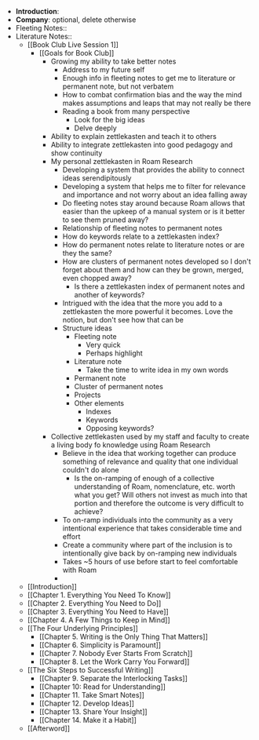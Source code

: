 - **Introduction**:
- **Company**: optional, delete otherwise
- Fleeting Notes:: 
- Literature Notes::
    - [[Book Club Live Session 1]]
        - [[Goals for Book Club]]
            - Growing my ability to take better notes
                - Address to my future self
                - Enough info in fleeting notes to get me to literature or permanent note, but not verbatem
                - How to combat confirmation bias and the way the mind makes assumptions and leaps that may not really be there
                - Reading a book from many perspective
                    - Look for the big ideas
                    - Delve deeply
            - Ability to explain zettlekasten and teach it to others
            - Ability to integrate zettlekasten into good pedagogy and show continuity
            - My personal zettlekasten in Roam Research
                - Developing a system that provides the ability to connect ideas serendipitously
                - Developing a system that helps me to filter for relevance and importance and not worry about an idea falling away
                - Do fleeting notes stay around because Roam allows that easier than the upkeep of a manual system or is it better to see them pruned away?
                - Relationship of fleeting notes to permanent notes
                - How do keywords relate to a zettlekasten index?
                - How do permanent notes relate to literature notes or are they the same?
                - How are clusters of permanent notes developed so I don't forget about them and how can they be grown, merged, even chopped away?
                    - Is there a zettlekasten index of permanent notes and another of keywords?
                - Intrigued with the idea that the more you add to a zettlekasten the more powerful it becomes.  Love the notion, but don't see how that can be
                - Structure ideas
                    - Fleeting note
                        - Very quick
                        - Perhaps highlight
                    - Literature note
                        - Take the time to write idea in my own words
                    - Permanent note
                    - Cluster of permanent notes
                    - Projects
                    - Other elements
                        - Indexes
                        - Keywords
                        - Opposing keywords?
            - Collective zettlekasten used by my staff and faculty to create a living body fo knowledge using Roam Research
                - Believe in the idea that working together can produce something of relevance and quality that one individual couldn't do alone
                    - Is the on-ramping of enough of a collective understanding of Roam, nomenclature, etc. worth what you get?  Will others not invest as much into that portion and therefore the outcome is very difficult to achieve?
                - To on-ramp individuals into the community as a very intentional experience that takes considerable time and effort
                - Create a community where part of the inclusion is to intentionally give back by on-ramping new individuals
                - Takes ~5 hours of use before start to feel comfortable with Roam
                - 
    - [[Introduction]]
    - [[Chapter 1. Everything You Need To Know]]
    - [[Chapter 2. Everything You Need to Do]]
    - [[Chapter 3. Everything You Need to Have]]
    - [[Chapter 4. A Few Things to Keep in Mind]]
    - [[The Four Underlying Principles]]
        - [[Chapter 5. Writing is the Only Thing That Matters]]
        - [[Chapter 6. Simplicity is Paramount]]
        - [[Chapter 7. Nobody Ever Starts From Scratch]]
        - [[Chapter 8. Let the Work Carry You Forward]]
    - [[The Six Steps to Successful Writing]]
        - [[Chapter 9. Separate the Interlocking Tasks]]
        - [[Chapter 10: Read for Understanding]]
        - [[Chapter 11. Take Smart Notes]]
        - [[Chapter 12. Develop Ideas]]  
        - [[Chapter 13. Share Your Insight]]
        - [[Chapter 14. Make it a Habit]]
    - [[Afterword]]

